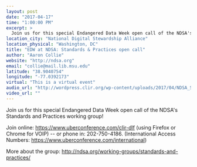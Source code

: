 ```yaml
---
layout: post
date: "2017-04-17"
time: "1:00:00 PM"
excerpt: >
  Join us for this special Endangered Data Week open call of the NDSA's Standards and Practices working group...
location_city: "National Digital Stewardship Alliance"
location_physical: "Washington, DC"
title: "EDW at NDSA: Standards & Practices open call"
author: "Aaron Collie"
website: "http://ndsa.org"
email: "collie@mail.lib.msu.edu"
latitude: "38.9040754"
longitude: "-77.0392173"
virtual: "This is a virtual event"
audio_url: "http://wordpress.clir.org/wp-content/uploads/2017/04/NDSA_Standards_and_Practices_EDW_2017_Call.mp3"
video_url: ""
---
```


Join us for this special Endangered Data Week open call of the NDSA's Standards and Practices working group! 

Join online: https://www.uberconference.com/clir-dlf (using Firefox or Chrome for VOIP) -- or phone in: 202-750-4186. (International Access Numbers: https://www.uberconference.com/international) 

More about the group: http://ndsa.org/working-groups/standards-and-practices/ 
